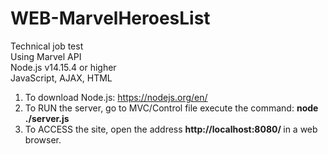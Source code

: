 # WEB-MarvelHeroesList
Technical job test <br/>
  Using Marvel API <br/>
  Node.js v14.15.4 or higher <br/>
  JavaScript, AJAX, HTML
  
  1. To download Node.js: https://nodejs.org/en/ <br/>
  2. To RUN the server, go to MVC/Control file execute the command: <b>node ./server.js</b> <br/>
  3. To ACCESS the site, open the address <b> http://localhost:8080/ </b> in a web browser.
